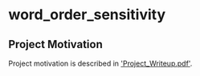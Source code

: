 # word_order_sensitivity

## Project Motivation
Project motivation is described in ['Project_Writeup.pdf'](Project_Writeup.pdf).
